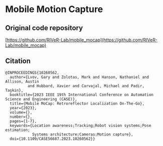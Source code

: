 # Mobile Motion Capture

## Original code repository
[https://github.com/RIVeR-Lab/mobile_mocap](https://github.com/RIVeR-Lab/mobile_mocap)

## Citation
```
@INPROCEEDINGS{10260562,
  author={Lvov, Gary and Zolotas, Mark and Hanson, Nathaniel and Allison, Austin
          and Hubbard, Xavier and Carvajal, Michael and Padir, Taşkin},
  booktitle={2023 IEEE 19th International Conference on Automation Science and Engineering (CASE)}, 
  title={Mobile MoCap: Retroreflector Localization On-The-Go}, 
  year={2023},
  volume={},
  number={},
  pages={1-7},
  keywords={Location awareness;Tracking;Robot vision systems;Pose estimation;
            Systems architecture;Cameras;Motion capture},
  doi={10.1109/CASE56687.2023.10260562}}
```
